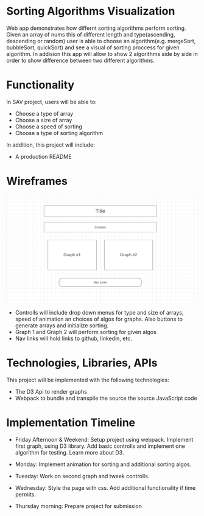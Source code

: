 # Sorting Algorithms Visualization

Web app demonstrates how differnt sorting algorithms perform sorting.
Given an array of nums this of different length and type(ascending, descending or
random) user is able to choose an algorithm(e.g. mergeSort, bubbleSort, quickSort)
and see a visual of sorting proccess for given algorithm.
In addision this app will allow to show 2 algorithms side by side in order to show difference between two different algorithms.

# Functionality

In SAV project, users will be able to:
* Choose a type of array
* Choose a size of array
* Choose a speed of sorting
* Choose a type of sorting algorithm

In addition, this project will include:

* A production README


# Wireframes

<img src="assets/wireframe.png">

* Controlls will include drop down menus for type and size of arrays, speed of animation an choices of algos for graphs. Also buttons to generate arrays and initialize sorting.
* Graph 1 and Graph 2 will perform sorting for given algos
* Nav links will hold links to github, linkedin, etc.


# Technologies, Libraries, APIs

This project will be implemented with the following technologies:
* The D3 Api to render graphs
* Webpack to bundle and transpile the source the source JavaScript code

# Implementation Timeline

* Friday Afternoon & Weekend: Setup project using webpack. Implement first graph, using D3 library. Add basic controlls and implement one algorithm for testing. Learn more about D3.

* Monday: Implement animation for sorting and additional sorting algos. 

* Tuesday: Work on second graph and tweek controlls.

* Wednesday: Style the page with css. Add additional functionality if time permits.

* Thursday morning: Prepare project for submission


